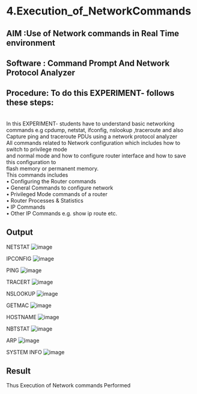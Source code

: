 # 4.Execution_of_NetworkCommands
## AIM :Use of Network commands in Real Time environment
## Software : Command Prompt And Network Protocol Analyzer
## Procedure: To do this EXPERIMENT- follows these steps:
<BR>
In this EXPERIMENT- students have to understand basic networking commands e.g cpdump, netstat, ifconfig, nslookup ,traceroute and also Capture ping and traceroute PDUs using a network protocol analyzer 
<BR>
All commands related to Network configuration which includes how to switch to privilege mode
<BR>
and normal mode and how to configure router interface and how to save this configuration to
<BR>
flash memory or permanent memory.
<BR>
This commands includes
<BR>
• Configuring the Router commands
<BR>
• General Commands to configure network
<BR>
• Privileged Mode commands of a router 
<BR>
• Router Processes & Statistics
<BR>
• IP Commands
<BR>
• Other IP Commands e.g. show ip route etc.
<BR>

## Output
NETSTAT
![image](https://github.com/user-attachments/assets/d7289fdb-bee0-4fc5-a895-3249c11fab51)

IPCONFIG
![image](https://github.com/user-attachments/assets/f56f9fd3-3126-41b2-b962-3a8559449703)

PING
![image](https://github.com/user-attachments/assets/bd9c29a3-9c8c-47c1-837b-dab0cca74e81)

TRACERT
![image](https://github.com/user-attachments/assets/89524e88-0321-4b52-9f5f-763d861b42fd)

NSLOOKUP
![image](https://github.com/user-attachments/assets/f480fb5f-73fa-4c6a-b1c2-1424fdf12e16)

GETMAC
![image](https://github.com/user-attachments/assets/a072ebb3-dc7d-4743-93d0-5d7b8c67444c)

HOSTNAME
![image](https://github.com/user-attachments/assets/d685de71-cb53-4724-af0f-51589a53bc61)

NBTSTAT
![image](https://github.com/user-attachments/assets/e31df4be-2961-4973-85e9-804966b7ca61)

ARP
![image](https://github.com/user-attachments/assets/b66e8893-f73e-4ffa-ada2-3aefc6e8c2a5)

SYSTEM INFO
![image](https://github.com/user-attachments/assets/3c37fb0b-caa0-4b79-bc42-17a6733555ad)

## Result
Thus Execution of Network commands Performed 
